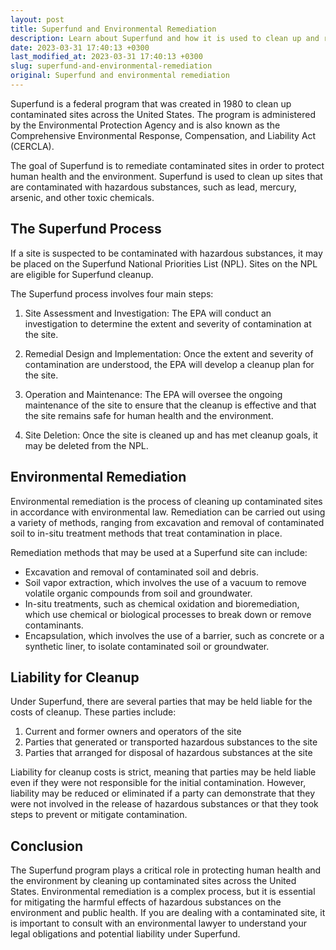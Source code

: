 ```yaml
---
layout: post
title: Superfund and Environmental Remediation
description: Learn about Superfund and how it is used to clean up and remediate contaminated sites in accordance with environmental law.
date: 2023-03-31 17:40:13 +0300
last_modified_at: 2023-03-31 17:40:13 +0300
slug: superfund-and-environmental-remediation
original: Superfund and environmental remediation
---
```


Superfund is a federal program that was created in 1980 to clean up contaminated sites across the United States. The program is administered by the Environmental Protection Agency and is also known as the Comprehensive Environmental Response, Compensation, and Liability Act (CERCLA). 

The goal of Superfund is to remediate contaminated sites in order to protect human health and the environment. Superfund is used to clean up sites that are contaminated with hazardous substances, such as lead, mercury, arsenic, and other toxic chemicals. 

## The Superfund Process

If a site is suspected to be contaminated with hazardous substances, it may be placed on the Superfund National Priorities List (NPL). Sites on the NPL are eligible for Superfund cleanup. 

The Superfund process involves four main steps:

1. Site Assessment and Investigation: The EPA will conduct an investigation to determine the extent and severity of contamination at the site.

2. Remedial Design and Implementation: Once the extent and severity of contamination are understood, the EPA will develop a cleanup plan for the site.

3. Operation and Maintenance: The EPA will oversee the ongoing maintenance of the site to ensure that the cleanup is effective and that the site remains safe for human health and the environment.

4. Site Deletion: Once the site is cleaned up and has met cleanup goals, it may be deleted from the NPL.

## Environmental Remediation

Environmental remediation is the process of cleaning up contaminated sites in accordance with environmental law. Remediation can be carried out using a variety of methods, ranging from excavation and removal of contaminated soil to in-situ treatment methods that treat contamination in place. 

Remediation methods that may be used at a Superfund site can include:

- Excavation and removal of contaminated soil and debris.
- Soil vapor extraction, which involves the use of a vacuum to remove volatile organic compounds from soil and groundwater.
- In-situ treatments, such as chemical oxidation and bioremediation, which use chemical or biological processes to break down or remove contaminants.
- Encapsulation, which involves the use of a barrier, such as concrete or a synthetic liner, to isolate contaminated soil or groundwater.

## Liability for Cleanup

Under Superfund, there are several parties that may be held liable for the costs of cleanup. These parties include:

1. Current and former owners and operators of the site 
2. Parties that generated or transported hazardous substances to the site 
3. Parties that arranged for disposal of hazardous substances at the site

Liability for cleanup costs is strict, meaning that parties may be held liable even if they were not responsible for the initial contamination. However, liability may be reduced or eliminated if a party can demonstrate that they were not involved in the release of hazardous substances or that they took steps to prevent or mitigate contamination.

## Conclusion

The Superfund program plays a critical role in protecting human health and the environment by cleaning up contaminated sites across the United States. Environmental remediation is a complex process, but it is essential for mitigating the harmful effects of hazardous substances on the environment and public health. If you are dealing with a contaminated site, it is important to consult with an environmental lawyer to understand your legal obligations and potential liability under Superfund.